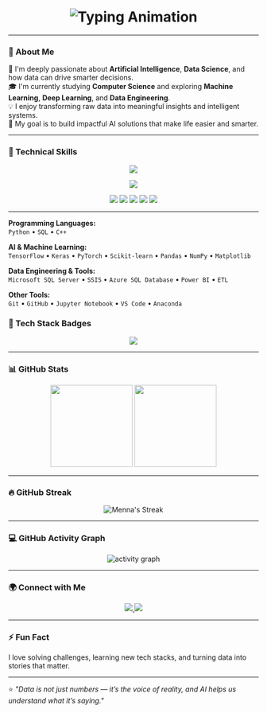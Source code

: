 <!-- Animated GitHub Profile README -->

<h1 align="center">
  <img src="https://readme-typing-svg.herokuapp.com?font=Fira+Code&weight=600&size=28&pause=1000&color=F74C7E&center=true&vCenter=true&width=600&lines=Hi+👋,+I'm+Menna+Mostafa;AI+%26+Data+Science+Enthusiast;Computer+Science+Student;Data+Engineer+in+Progress" alt="Typing Animation" />
</h1>

---

### 💫 About Me
🌱 I'm deeply passionate about **Artificial Intelligence**, **Data Science**, and how data can drive smarter decisions.  
🎓 I'm currently studying **Computer Science** and exploring **Machine Learning**, **Deep Learning**, and **Data Engineering**.  
💡 I enjoy transforming raw data into meaningful insights and intelligent systems.  
🚀 My goal is to build impactful AI solutions that make life easier and smarter.  

---

### 🧠 Technical Skills

<!-- First row -->
<p align="center">
  <img src="https://skillicons.dev/icons?i=python,cpp,mysql,azure,git,github,vscode,anaconda,jupyter" />
</p>

<!-- Second row (AI / Data) -->
<p align="center">
  <img src="https://skillicons.dev/icons?i=tensorflow,keras,pytorch,pandas,numpy,matplotlib" />
</p>

<!-- Shields for missing tools -->
<p align="center">
  <img src="https://img.shields.io/badge/Scikit--learn-F7931E?style=flat&logo=scikitlearn&logoColor=white" />
  <img src="https://img.shields.io/badge/Power%20BI-F2C811?style=flat&logo=powerbi&logoColor=black" />
  <img src="https://img.shields.io/badge/Microsoft%20SQL%20Server-CC2927?style=flat&logo=microsoftsqlserver&logoColor=white" />
  <img src="https://img.shields.io/badge/SSIS-0078D7?style=flat&logo=microsoft&logoColor=white" />
  <img src="https://img.shields.io/badge/ETL-4CAF50?style=flat&logo=airbyte&logoColor=white" />
</p>

---

**Programming Languages:**  
`Python` • `SQL` • `C++`  

**AI & Machine Learning:**  
`TensorFlow` • `Keras` • `PyTorch` • `Scikit-learn` • `Pandas` • `NumPy` • `Matplotlib`  

**Data Engineering & Tools:**  
`Microsoft SQL Server` • `SSIS` • `Azure SQL Database` • `Power BI` • `ETL`  

**Other Tools:**  
`Git` • `GitHub` • `Jupyter Notebook` • `VS Code` • `Anaconda`  



### 🌟 Tech Stack Badges
<p align="center">
  <img src="https://skillicons.dev/icons?i=python,tensorflow,keras,sklearn,azure,pandas,numpy,matplotlib,sqlserver,powerbi,git,github,vscode,anaconda" />
</p>

---

### 📊 GitHub Stats
<p align="center">
  <img src="https://github-readme-stats.vercel.app/api?username=Mennamostafa14&show_icons=true&theme=radical" height="165"/>
  <img src="https://github-readme-stats.vercel.app/api/top-langs/?username=Mennamostafa14&layout=compact&theme=radical" height="165"/>
</p>

---

### 🔥 GitHub Streak
<p align="center">
  <img src="https://streak-stats.demolab.com?user=Mennamostafa14&theme=radical&hide_border=true" alt="Menna's Streak"/>
</p>

---

### 💻 GitHub Activity Graph
<p align="center">
  <img src="https://github-readme-activity-graph.vercel.app/graph?username=Mennamostafa14&theme=redical" alt="activity graph"/>
</p>

---

### 🌍 Connect with Me
<p align="center">
  <a href="https://www.linkedin.com/in/menna-mostafa" target="_blank">
    <img src="https://img.shields.io/badge/LinkedIn-0077B5?style=for-the-badge&logo=linkedin&logoColor=white" />
  </a>
  <a href="mailto:menna.mostafa@example.com" target="_blank">
    <img src="https://img.shields.io/badge/Email-D14836?style=for-the-badge&logo=gmail&logoColor=white" />
  </a>
</p>

---

### ⚡ Fun Fact
I love solving challenges, learning new tech stacks, and turning data into stories that matter.  

---

⭐️ *"Data is not just numbers — it’s the voice of reality, and AI helps us understand what it’s saying."*
